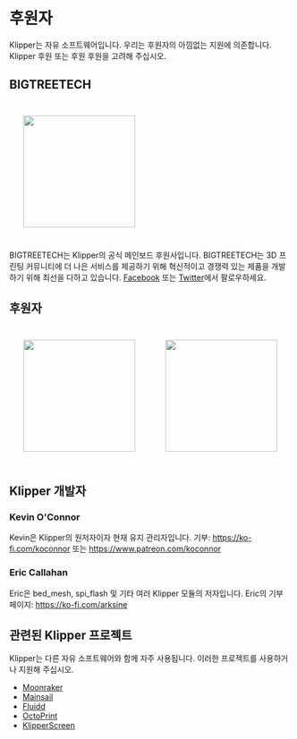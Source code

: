 # 후원자

Klipper는 자유 소프트웨어입니다. 우리는 후원자의 아낌없는 지원에 의존합니다. Klipper 후원 또는 후원 후원을 고려해 주십시오.

## BIGTREETECH

[<img src="./img/sponsors/BTT_BTT.png" width="200" style="margin:25px"/>](https://bigtree-tech.com/collections/all-products)

BIGTREETECH는 Klipper의 공식 메인보드 후원사입니다. BIGTREETECH는 3D 프린팅 커뮤니티에 더 나은 서비스를 제공하기 위해 혁신적이고 경쟁력 있는 제품을 개발하기 위해 최선을 다하고 있습니다. [Facebook](https://www.facebook.com/BIGTREETECH) 또는 [Twitter](https://twitter.com/BigTreeTech)에서 팔로우하세요.

## 후원자

[<img src="./img/sponsors/obico-light-horizontal.png" width="200" style="margin:25px" />](https://obico.io/klipper.html?source=klipper_sponsor) [<img src="./img/sponsors/peopoly-logo.png" width="200" style="margin:25px" />](https://peopoly.net)

## Klipper 개발자

### Kevin O'Connor

Kevin은 Klipper의 원저자이자 현재 유지 관리자입니다. 기부: <https://ko-fi.com/koconnor> 또는 <https://www.patreon.com/koconnor>

### Eric Callahan

Eric은 bed_mesh, spi_flash 및 기타 여러 Klipper 모듈의 저자입니다. Eric의 기부 페이지: <https://ko-fi.com/arksine>

## 관련된 Klipper 프로젝트

Klipper는 다른 자유 소프트웨어와 함께 자주 사용됩니다. 이러한 프로젝트를 사용하거나 지원해 주십시오.

* [Moonraker](https://github.com/Arksine/moonraker)
* [Mainsail](https://github.com/mainsail-crew/mainsail)
* [Fluidd](https://github.com/fluidd-core/fluidd)
* [OctoPrint](https://octoprint.org/)
* [KlipperScreen](https://github.com/jordanruthe/KlipperScreen)
